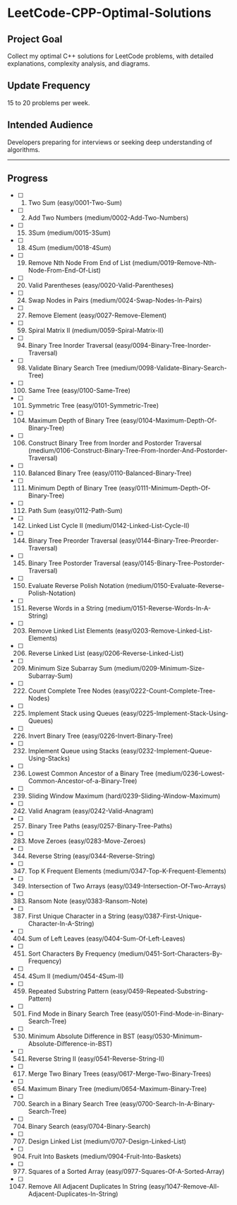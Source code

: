 # LeetCode-CPP-Optimal-Solutions

## Project Goal
Collect my optimal C++ solutions for LeetCode problems, with detailed explanations, complexity analysis, and diagrams.

## Update Frequency
15 to 20 problems per week.

## Intended Audience
Developers preparing for interviews or seeking deep understanding of algorithms.

---

## Progress

- [ ] 0001. Two Sum (easy/0001-Two-Sum)
- [ ] 0002. Add Two Numbers (medium/0002-Add-Two-Numbers)
- [ ] 0015. 3Sum (medium/0015-3Sum)
- [ ] 0018. 4Sum (medium/0018-4Sum)
- [ ] 0019. Remove Nth Node From End of List (medium/0019-Remove-Nth-Node-From-End-Of-List)
- [ ] 0020. Valid Parentheses (easy/0020-Valid-Parentheses)
- [ ] 0024. Swap Nodes in Pairs (medium/0024-Swap-Nodes-In-Pairs)
- [ ] 0027. Remove Element (easy/0027-Remove-Element)

- [ ] 0059. Spiral Matrix II (medium/0059-Spiral-Matrix-II)
- [ ] 0094. Binary Tree Inorder Traversal (easy/0094-Binary-Tree-Inorder-Traversal)
- [ ] 0098. Validate Binary Search Tree (medium/0098-Validate-Binary-Search-Tree)


- [ ] 0100. Same Tree (easy/0100-Same-Tree)
- [ ] 0101. Symmetric Tree (easy/0101-Symmetric-Tree)
- [ ] 0104. Maximum Depth of Binary Tree (easy/0104-Maximum-Depth-Of-Binary-Tree)
- [ ] 0106. Construct Binary Tree from Inorder and Postorder Traversal (medium/0106-Construct-Binary-Tree-From-Inorder-And-Postorder-Traversal)
- [ ] 0110. Balanced Binary Tree (easy/0110-Balanced-Binary-Tree)
- [ ] 0111. Minimum Depth of Binary Tree (easy/0111-Minimum-Depth-Of-Binary-Tree)
- [ ] 0112. Path Sum (easy/0112-Path-Sum)
- [ ] 0142. Linked List Cycle II (medium/0142-Linked-List-Cycle-II)
- [ ] 0144. Binary Tree Preorder Traversal (easy/0144-Binary-Tree-Preorder-Traversal)
- [ ] 0145. Binary Tree Postorder Traversal (easy/0145-Binary-Tree-Postorder-Traversal)

- [ ] 0150. Evaluate Reverse Polish Notation (medium/0150-Evaluate-Reverse-Polish-Notation)
- [ ] 0151. Reverse Words in a String (medium/0151-Reverse-Words-In-A-String)


- [ ] 0203. Remove Linked List Elements (easy/0203-Remove-Linked-List-Elements)
- [ ] 0206. Reverse Linked List (easy/0206-Reverse-Linked-List)
- [ ] 0209. Minimum Size Subarray Sum (medium/0209-Minimum-Size-Subarray-Sum)
- [ ] 0222. Count Complete Tree Nodes (easy/0222-Count-Complete-Tree-Nodes)
- [ ] 0225. Implement Stack using Queues (easy/0225-Implement-Stack-Using-Queues)
- [ ] 0226. Invert Binary Tree (easy/0226-Invert-Binary-Tree)
- [ ] 0232. Implement Queue using Stacks (easy/0232-Implement-Queue-Using-Stacks)
- [ ] 0236. Lowest Common Ancestor of a Binary Tree (medium/0236-Lowest-Common-Ancestor-of-a-Binary-Tree)
- [ ] 0239. Sliding Window Maximum (hard/0239-Sliding-Window-Maximum)
- [ ] 0242. Valid Anagram (easy/0242-Valid-Anagram)

- [ ] 0257. Binary Tree Paths (easy/0257-Binary-Tree-Paths)
- [ ] 0283. Move Zeroes (easy/0283-Move-Zeroes)


- [ ] 0344. Reverse String (easy/0344-Reverse-String)
- [ ] 0347. Top K Frequent Elements (medium/0347-Top-K-Frequent-Elements)
- [ ] 0349. Intersection of Two Arrays (easy/0349-Intersection-Of-Two-Arrays)

- [ ] 0383. Ransom Note (easy/0383-Ransom-Note)
- [ ] 0387. First Unique Character in a String (easy/0387-First-Unique-Character-In-A-String)


- [ ] 0404. Sum of Left Leaves (easy/0404-Sum-Of-Left-Leaves)

- [ ] 0451. Sort Characters By Frequency (medium/0451-Sort-Characters-By-Frequency)
- [ ] 0454. 4Sum II (medium/0454-4Sum-II)
- [ ] 0459. Repeated Substring Pattern (easy/0459-Repeated-Substring-Pattern)


- [ ] 0501. Find Mode in Binary Search Tree (easy/0501-Find-Mode-in-Binary-Search-Tree)
- [ ] 0530. Minimum Absolute Difference in BST (easy/0530-Minimum-Absolute-Difference-in-BST)
- [ ] 0541. Reverse String II (easy/0541-Reverse-String-II)


- [ ] 0617. Merge Two Binary Trees (easy/0617-Merge-Two-Binary-Trees)

- [ ] 0654. Maximum Binary Tree (medium/0654-Maximum-Binary-Tree)


- [ ] 0700. Search in a Binary Search Tree (easy/0700-Search-In-A-Binary-Search-Tree)
- [ ] 0704. Binary Search (easy/0704-Binary-Search)
- [ ] 0707. Design Linked List (medium/0707-Design-Linked-List)


- [ ] 0904. Fruit Into Baskets (medium/0904-Fruit-Into-Baskets)

- [ ] 0977. Squares of a Sorted Array (easy/0977-Squares-Of-A-Sorted-Array)


- [ ] 1047. Remove All Adjacent Duplicates In String (easy/1047-Remove-All-Adjacent-Duplicates-In-String)
